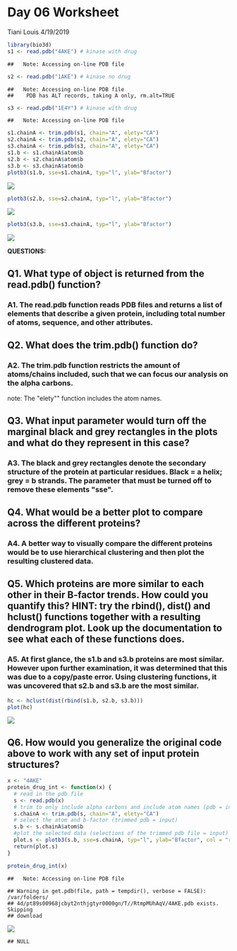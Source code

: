 Day 06 Worksheet
================
Tiani Louis
4/19/2019

``` r
library(bio3d)
s1 <- read.pdb("4AKE") # kinase with drug
```

    ##   Note: Accessing on-line PDB file

``` r
s2 <- read.pdb("1AKE") # kinase no drug
```

    ##   Note: Accessing on-line PDB file
    ##    PDB has ALT records, taking A only, rm.alt=TRUE

``` r
s3 <- read.pdb("1E4Y") # kinase with drug
```

    ##   Note: Accessing on-line PDB file

``` r
s1.chainA <- trim.pdb(s1, chain="A", elety="CA")
s2.chainA <- trim.pdb(s2, chain="A", elety="CA")
s3.chainA <- trim.pdb(s3, chain="A", elety="CA")
s1.b <- s1.chainA$atom$b
s2.b <- s2.chainA$atom$b
s3.b <- s3.chainA$atom$b
plotb3(s1.b, sse=s1.chainA, typ="l", ylab="Bfactor")
```

![](Day06_Worksheet_files/figure-markdown_github/unnamed-chunk-1-1.png)

``` r
plotb3(s2.b, sse=s2.chainA, typ="l", ylab="Bfactor")
```

![](Day06_Worksheet_files/figure-markdown_github/unnamed-chunk-1-2.png)

``` r
plotb3(s3.b, sse=s3.chainA, typ="l", ylab="Bfactor")
```

![](Day06_Worksheet_files/figure-markdown_github/unnamed-chunk-1-3.png)

**QUESTIONS:**

**Q1. What type of object is returned from the read.pdb() function?**
---------------------------------------------------------------------

### A1. The read.pdb function reads PDB files and returns a list of elements that describe a given protein, including total number of atoms, sequence, and other attributes.

**Q2. What does the trim.pdb() function do?**
---------------------------------------------

### A2. The trim.pdb function restricts the amount of atoms/chains included, such that we can focus our analysis on the alpha carbons.

note: The "elety"" function includes the atom names.

**Q3. What input parameter would turn off the marginal black and grey rectangles in the plots and what do they represent in this case?**
----------------------------------------------------------------------------------------------------------------------------------------

### A3. The black and grey rectangles denote the secondary structure of the protein at particular residues. Black = a helix; grey = b strands. The parameter that must be turned off to remove these elements "sse".

**Q4. What would be a better plot to compare across the different proteins?**
-----------------------------------------------------------------------------

### A4. A better way to visually compare the different proteins would be to use hierarchical clustering and then plot the resulting clustered data.

**Q5. Which proteins are more similar to each other in their B-factor trends. How could you quantify this? HINT: try the rbind(), dist() and hclust() functions together with a resulting dendrogram plot. Look up the documentation to see what each of these functions does.**
--------------------------------------------------------------------------------------------------------------------------------------------------------------------------------------------------------------------------------------------------------------------------------

### A5. At first glance, the s1.b and s3.b proteins are most similar. However upon further examination, it was determined that this was due to a copy/paste error. Using clustering functions, it was uncovered that s2.b and s3.b are the most similar.

``` r
hc <- hclust(dist(rbind(s1.b, s2.b, s3.b)))
plot(hc)
```

![](Day06_Worksheet_files/figure-markdown_github/unnamed-chunk-2-1.png)

**Q6. How would you generalize the original code above to work with any set of input protein structures?**
----------------------------------------------------------------------------------------------------------

``` r
x <- "4AKE"
protein_drug_int <- function(x) {
  # read in the pdb file 
  s <- read.pdb(x)
  # trim to only include alpha carbons and include atom names (pdb = input)
  s.chainA <- trim.pdb(s, chain="A", elety="CA")
  # select the atom and b-factor (trimmed pdb = input)
  s.b <- s.chainA$atom$b
  #plot the selected data (selections of the trimmed pdb file = input)
  plot.s <- plotb3(s.b, sse=s.chainA, typ="l", ylab="Bfactor", col = "red") 
  return(plot.s)
}

protein_drug_int(x)
```

    ##   Note: Accessing on-line PDB file

    ## Warning in get.pdb(file, path = tempdir(), verbose = FALSE): /var/folders/
    ## 4d/pt89s00968jcbyt2nthjgtyr0000gn/T//RtmpMUhAqV/4AKE.pdb exists. Skipping
    ## download

![](Day06_Worksheet_files/figure-markdown_github/unnamed-chunk-3-1.png)

    ## NULL
